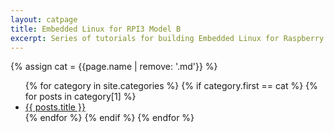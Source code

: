 ```yaml
---
layout: catpage
title: Embedded Linux for RPI3 Model B
excerpt: Series of tutorials for building Embedded Linux for Raspberry Pi 3 Model B
---
```

{% assign cat = {{page.name | remove: '.md'}} %}
<ul class="list-none">      
{% for category in site.categories %}                           
{% if category.first == cat %}
{% for posts in category[1] %}                                                                                                                                     
<li><a class="post-link" href="{{ posts.url }}">{{ posts.title }}</a></li>                                                         
{% endfor %}                                                        
{% endif %}
{% endfor %}
</ul>
